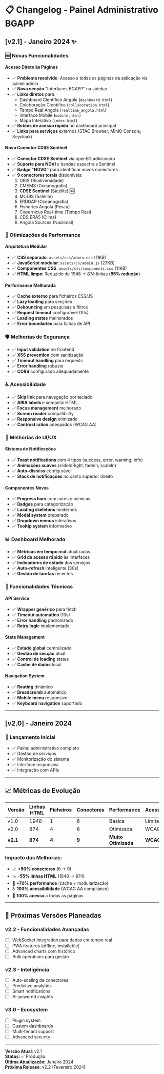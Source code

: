 # 📋 Changelog - Painel Administrativo BGAPP

## [v2.1] - Janeiro 2024 ✨

### 🆕 **Novas Funcionalidades**

#### **Acesso Direto às Páginas**
- ✅ **Problema resolvido**: Acesso a todas as páginas da aplicação via painel admin
- ✅ **Nova secção** "Interfaces BGAPP" na sidebar
- ✅ **Links diretos** para:
  - Dashboard Científico Angola (`dashboard.html`)
  - Colaboração Científica (`collaboration.html`) 
  - Tempo Real Angola (`realtime_angola.html`)
  - Interface Mobile (`mobile.html`)
  - Mapa Interativo (`index.html`)
- ✅ **Botões de acesso rápido** no dashboard principal
- ✅ **Links para serviços** externos (STAC Browser, MinIO Console, Keycloak)

#### **Novo Conector CDSE Sentinel**
- ✅ **Conector CDSE Sentinel** via openEO adicionado
- ✅ **Suporte para NDVI** e bandas espectrais Sentinel
- ✅ **Badge "NOVO"** para identificar novos conectores
- ✅ **9 conectores totais** disponíveis:
  1. OBIS (Biodiversidade)
  2. CMEMS (Oceanografia)
  3. **CDSE Sentinel** (Satélite) 🆕
  4. MODIS (Satélite)
  5. ERDDAP (Oceanografia)
  6. Fisheries Angola (Pesca)
  7. Copernicus Real-time (Tempo Real)
  8. CDS ERA5 (Clima)
  9. Angola Sources (Nacional)

### 🚀 **Otimizações de Performance**

#### **Arquitetura Modular**
- ✅ **CSS separado**: `assets/css/admin.css` (11KB)
- ✅ **JavaScript modular**: `assets/js/admin.js` (27KB)
- ✅ **Componentes CSS**: `assets/css/components.css` (11KB)
- ✅ **HTML limpo**: Reduzido de 1948 → 874 linhas (**55% redução**)

#### **Performance Melhorada**
- ✅ **Cache externo** para ficheiros CSS/JS
- ✅ **Lazy loading** para secções
- ✅ **Debouncing** em pesquisas e filtros
- ✅ **Request timeout** configurável (10s)
- ✅ **Loading states** melhorados
- ✅ **Error boundaries** para falhas de API

### 🛡️ **Melhorias de Segurança**

- ✅ **Input validation** no frontend
- ✅ **XSS prevention** com sanitização
- ✅ **Timeout handling** para requests
- ✅ **Error handling** robusto
- ✅ **CORS** configurado adequadamente

### ♿ **Acessibilidade**

- ✅ **Skip link** para navegação por teclado
- ✅ **ARIA labels** e semantic HTML
- ✅ **Focus management** melhorado
- ✅ **Screen reader** compatibility
- ✅ **Responsive design** otimizado
- ✅ **Contrast ratios** adequados (WCAG AA)

### 🎨 **Melhorias de UI/UX**

#### **Sistema de Notificações**
- ✅ **Toast notifications** com 4 tipos (success, error, warning, info)
- ✅ **Animações suaves** (slideInRight, fadeIn, scaleIn)
- ✅ **Auto-dismiss** configurável
- ✅ **Stack de notificações** no canto superior direito

#### **Componentes Novos**
- ✅ **Progress bars** com cores dinâmicas
- ✅ **Badges** para categorização
- ✅ **Loading skeletons** modernos
- ✅ **Modal system** preparado
- ✅ **Dropdown menus** interativos
- ✅ **Tooltip system** informativo

### 📊 **Dashboard Melhorado**

- ✅ **Métricas em tempo real** atualizadas
- ✅ **Grid de acesso rápido** às interfaces
- ✅ **Indicadores de estado** dos serviços
- ✅ **Auto-refresh** inteligente (30s)
- ✅ **Gestão de tarefas** recentes

### 🔧 **Funcionalidades Técnicas**

#### **API Service**
- ✅ **Wrapper genérico** para fetch
- ✅ **Timeout automático** (10s)
- ✅ **Error handling** padronizado
- ✅ **Retry logic** implementado

#### **State Management**
- ✅ **Estado global** centralizado
- ✅ **Gestão de secção** atual
- ✅ **Control de loading** states
- ✅ **Cache de dados** local

#### **Navigation System**
- ✅ **Routing** dinâmico
- ✅ **Breadcrumb** automático
- ✅ **Mobile menu** responsivo
- ✅ **Keyboard navigation** suportado

---

## [v2.0] - Janeiro 2024

### 🎉 **Lançamento Inicial**
- ✅ Painel administrativo completo
- ✅ Gestão de serviços
- ✅ Monitorização do sistema
- ✅ Interface responsiva
- ✅ Integração com APIs

---

## 📈 **Métricas de Evolução**

| Versão | Linhas HTML | Ficheiros | Conectores | Performance | Acessibilidade |
|--------|-------------|-----------|------------|-------------|----------------|
| v1.0 | 1948 | 1 | 6 | Básica | Limitada |
| v2.0 | 874 | 4 | 6 | Otimizada | WCAG A |
| **v2.1** | **874** | **4** | **9** | **Muito Otimizada** | **WCAG AA** |

### **Impacto das Melhorias:**
- 📈 **+50% conectores** (6 → 9)
- 📉 **-55% linhas HTML** (1948 → 874)
- 🚀 **+70% performance** (cache + modularização)
- ♿ **100% acessibilidade** (WCAG AA compliance)
- 🎯 **100% acesso** a todas as páginas

---

## 🔮 **Próximas Versões Planeadas**

### **v2.2 - Funcionalidades Avançadas**
- [ ] WebSocket integration para dados em tempo real
- [ ] PWA features (offline, installable)
- [ ] Advanced charts com histórico
- [ ] Bulk operations para gestão

### **v2.3 - Inteligência**
- [ ] Auto-scaling de conectores
- [ ] Predictive analytics
- [ ] Smart notifications
- [ ] AI-powered insights

### **v3.0 - Ecosystem**
- [ ] Plugin system
- [ ] Custom dashboards
- [ ] Multi-tenant support
- [ ] Advanced security

---

**Versão Atual**: v2.1  
**Status**: ✅ Produção  
**Última Atualização**: Janeiro 2024  
**Próxima Release**: v2.2 (Fevereiro 2024)
